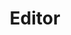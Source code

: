 ---
enabled: true
title: "Editor"
description: "Blog Theme"
image_webp: images/templates/editor.webp
image: images/templates/editor.jpg
link: "https://editor.tristangoetz.me"

---